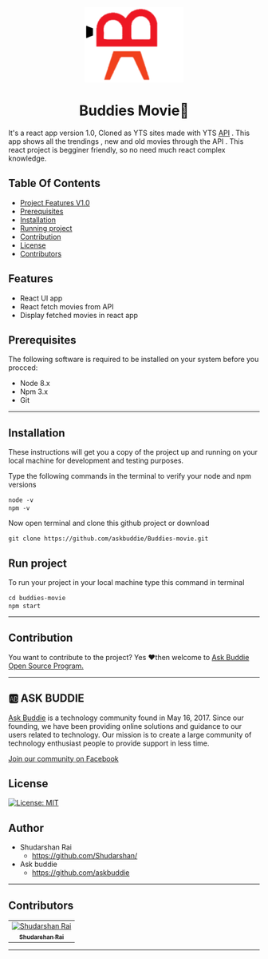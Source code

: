 <p align="center">
    <a href="https://www.askbuddie.com">
        <img src="./src/component/assets/logo1.png" width="200px" align="center" alt="askbuddie-icon"/>
    </a>
</p>
<h1 align="center" style="border: 0;"> Buddies Movie🎥 </h1>

It's a react app version 1.0, Cloned as YTS sites made with YTS [API](https://yts.lt/api) . This app shows all the trendings , new and old movies through the API . This react project is begginer friendly, so no need much react complex knowledge.

## Table Of Contents
 - [Project Features V1.0](#features)
 - [Prerequisites](#prerequisites)
 - [Installation](#installation)
 - [Running project](#run-project)
 - [Contribution](#contribution)
 - [License](#license)
 - [Contributors](#contributors)

## Features
* React UI app
* React fetch movies from API
* Display fetched movies in react app

## Prerequisites
The following software is required to be installed on your system before you procced:

* Node 8.x
* Npm 3.x
* Git

---
 
## Installation

These instructions will get you a copy of the project up and running on your local machine for development and testing purposes.

Type the following commands in the terminal to verify your node and npm versions
```
node -v
npm -v
```

Now open terminal and clone this github project or download

```
git clone https://github.com/askbuddie/Buddies-movie.git
```


## Run project

To run your project in your local machine type this command in terminal
```
cd buddies-movie
npm start
```
--- 
## Contribution

You want to contribute to the project?
Yes ❤️then welcome to [Ask Buddie Open Source Program.](https://www.askbuddie.com) 

---

## 🆎 ASK BUDDIE

[Ask Buddie](https://www.askbuddie.com) is a technology community found in May 16, 2017. Since our founding, we have been providing online solutions and guidance to our users related to technology. Our mission is to create a large community of technology enthusiast people to provide support in less time.

[Join our community on Facebook](https://www.facebook.com/groups/askbuddie)

## License

[![License: MIT](https://img.shields.io/badge/License-MIT-red.svg)](https://opensource.org/licenses/MIT)

## Author
* Shudarshan Rai
  * https://github.com/Shudarshan/
* Ask buddie
  * https://github.com/askbuddie

---

## Contributors

<table>
  <tr>
   <td align="center">
      <a href="https://github.com/Shudarshan">
      <img src="https://avatars3.githubusercontent.com/u/32707506?s=460&v=4" width="100px;" alt="Shudarshan Rai"/>
      <br />
      <sub><b>Shudarshan Rai</b></sub></a>
      <br />
    </td>
    </tr>
    </table>

    
    
-----------
